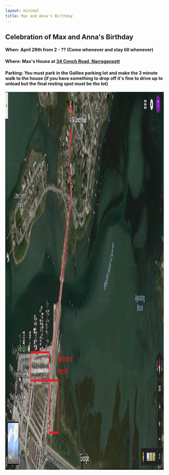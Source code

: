 ```yaml
---
layout: minimal
title: Max and Anna's Birthday
---
```


## Celebration of Max and Anna's Birthday

#### When: April 29th from 2 - ?? (Come whenever and stay till whenever)

#### Where: Max's House at [34 Conch Road, Narragansett](https://www.google.com/maps/dir/''/34+Conch+Rd,+Narragansett,+RI+02882/data=!4m5!4m4!1m0!1m2!1m1!1s0x89e5be5eba6be5fd:0x3931cda692c57dc2?sa=X&ved=0ahUKEwiGgNuKlZPTAhUG_mMKHWkFD20QwwUIIDAA)

#### Parking: You must park in the Galilee parking lot and make the 3 minute walk to the house (if you have something to drop off it's fine to drive up to unload but the final resting spot must be the lot)

<img src="https://github.com/maxpohlman/maxpohlman.github.io/blob/master/img/parking.png?raw=true" width="800" height="1200" />